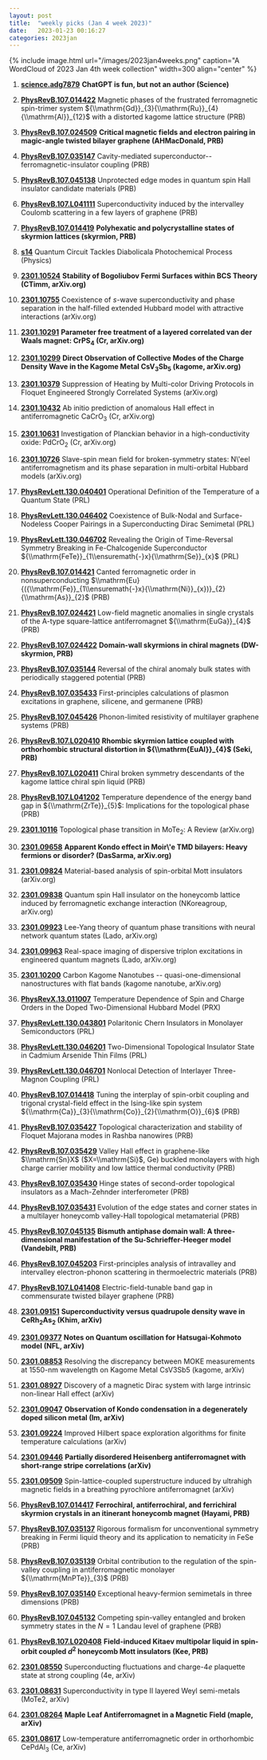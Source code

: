```yaml
---
layout: post
title:  "weekly picks (Jan 4 week 2023)"
date:   2023-01-23 00:16:27
categories: 2023jan
---
```



{% include image.html url="/images/2023jan4weeks.png" caption="A WordCloud of 2023 Jan 4th week collection" width=300 align="center" %}


1. **[science.adg7879](https://www.science.org/doi/full/10.1126/science.adg7879)** **ChatGPT is fun, but not an author (Science)**




1. **[PhysRevB.107.014422](https://link.aps.org/doi/10.1103/PhysRevB.107.014422)** Magnetic phases of the frustrated ferromagnetic spin-trimer system ${\\mathrm{Gd}}_{3}{\\mathrm{Ru}}_{4}{\\mathrm{Al}}_{12}$ with a distorted kagome lattice structure (PRB)

1. **[PhysRevB.107.024509](https://link.aps.org/doi/10.1103/PhysRevB.107.024509)** **Critical magnetic fields and electron pairing in magic-angle twisted bilayer graphene (AHMacDonald, PRB)**

1. **[PhysRevB.107.035147](https://link.aps.org/doi/10.1103/PhysRevB.107.035147)** Cavity-mediated superconductor--ferromagnetic-insulator coupling (PRB)

1. **[PhysRevB.107.045138](https://link.aps.org/doi/10.1103/PhysRevB.107.045138)** Unprotected edge modes in quantum spin Hall insulator candidate materials (PRB)

1. **[PhysRevB.107.L041111](https://link.aps.org/doi/10.1103/PhysRevB.107.L041111)** Superconductivity induced by the intervalley Coulomb scattering in a few layers of graphene (PRB)

1. **[PhysRevB.107.014419](https://link.aps.org/doi/10.1103/PhysRevB.107.014419)** **Polyhexatic and polycrystalline states of skyrmion lattices (skyrmion, PRB)**

1. **[s14](https://physics.aps.org/articles/v16/s14)** Quantum Circuit Tackles  Diabolicala Photochemical Process (Physics)




1. **[2301.10524](http://arxiv.org/abs/2301.10524)** **Stability of Bogoliubov Fermi Surfaces within BCS Theory (CTimm, arXiv.org)**

1. **[2301.10755](http://arxiv.org/abs/2301.10755)** Coexistence of $s$-wave superconductivity and phase separation in the half-filled extended Hubbard model with attractive interactions (arXiv.org)

1. **[2301.10291](http://arxiv.org/abs/2301.10291)** **Parameter free treatment of a layered correlated van der Waals magnet: CrPS$_{4}$ (Cr, arXiv.org)**

1. **[2301.10299](http://arxiv.org/abs/2301.10299)** **Direct Observation of Collective Modes of the Charge Density Wave in the Kagome Metal CsV$_3$Sb$_5$ (kagome, arXiv.org)**

1. **[2301.10379](http://arxiv.org/abs/2301.10379)** Suppression of Heating by Multi-color Driving Protocols in Floquet Engineered Strongly Correlated Systems (arXiv.org)

1. **[2301.10432](http://arxiv.org/abs/2301.10432)** Ab initio prediction of anomalous Hall effect in antiferromagnetic CaCrO$_3$ (Cr, arXiv.org)

1. **[2301.10631](http://arxiv.org/abs/2301.10631)** Investigation of Planckian behavior in a high-conductivity oxide: PdCrO$_2$ (Cr, arXiv.org)

1. **[2301.10726](http://arxiv.org/abs/2301.10726)** Slave-spin mean field for broken-symmetry states: N\\'eel antiferromagnetism and its phase separation in multi-orbital Hubbard models (arXiv.org)

1. **[PhysRevLett.130.040401](https://link.aps.org/doi/10.1103/PhysRevLett.130.040401)** Operational Definition of the Temperature of a Quantum State (PRL)

1. **[PhysRevLett.130.046402](https://link.aps.org/doi/10.1103/PhysRevLett.130.046402)** Coexistence of Bulk-Nodal and Surface-Nodeless Cooper Pairings in a Superconducting Dirac Semimetal (PRL)

1. **[PhysRevLett.130.046702](https://link.aps.org/doi/10.1103/PhysRevLett.130.046702)** Revealing the Origin of Time-Reversal Symmetry Breaking in Fe-Chalcogenide Superconductor ${\\mathrm{FeTe}}_{1\\ensuremath{-}x}{\\mathrm{Se}}_{x}$ (PRL)

1. **[PhysRevB.107.014421](https://link.aps.org/doi/10.1103/PhysRevB.107.014421)** Canted ferromagnetic order in nonsuperconducting $\\mathrm{Eu}{({\\mathrm{Fe}}_{1\\ensuremath{-}x}{\\mathrm{Ni}}_{x})}_{2}{\\mathrm{As}}_{2}$ (PRB)

1. **[PhysRevB.107.024421](https://link.aps.org/doi/10.1103/PhysRevB.107.024421)** Low-field magnetic anomalies in single crystals of the A-type square-lattice antiferromagnet ${\\mathrm{EuGa}}_{4}$ (PRB)

1. **[PhysRevB.107.024422](https://link.aps.org/doi/10.1103/PhysRevB.107.024422)** **Domain-wall skyrmions in chiral magnets (DW-skyrmion, PRB)**

1. **[PhysRevB.107.035144](https://link.aps.org/doi/10.1103/PhysRevB.107.035144)** Reversal of the chiral anomaly bulk states with periodically staggered potential (PRB)

1. **[PhysRevB.107.035433](https://link.aps.org/doi/10.1103/PhysRevB.107.035433)** First-principles calculations of plasmon excitations in graphene, silicene, and germanene (PRB)

1. **[PhysRevB.107.045426](https://link.aps.org/doi/10.1103/PhysRevB.107.045426)** Phonon-limited resistivity of multilayer graphene systems (PRB)

1. **[PhysRevB.107.L020410](https://link.aps.org/doi/10.1103/PhysRevB.107.L020410)** **Rhombic skyrmion lattice coupled with orthorhombic structural distortion in ${\\mathrm{EuAl}}_{4}$ (Seki, PRB)**

1. **[PhysRevB.107.L020411](https://link.aps.org/doi/10.1103/PhysRevB.107.L020411)** Chiral broken symmetry descendants of the kagome lattice chiral spin liquid (PRB)

1. **[PhysRevB.107.L041202](https://link.aps.org/doi/10.1103/PhysRevB.107.L041202)** Temperature dependence of the energy band gap in ${\\mathrm{ZrTe}}_{5}$: Implications for the topological phase (PRB)





1. **[2301.10116](http://arxiv.org/abs/2301.10116)** Topological phase transition in MoTe$_2$: A Review (arXiv.org)

1. **[2301.09658](http://arxiv.org/abs/2301.09658)** **Apparent Kondo effect in Moir\\'e TMD bilayers: Heavy fermions or disorder? (DasSarma, arXiv.org)**

1. **[2301.09824](http://arxiv.org/abs/2301.09824)** Material-based analysis of spin-orbital Mott insulators (arXiv.org)

1. **[2301.09838](http://arxiv.org/abs/2301.09838)** Quantum spin Hall insulator on the honeycomb lattice induced by ferromagnetic exchange interaction (NKoreagroup, arXiv.org)

1. **[2301.09923](http://arxiv.org/abs/2301.09923)** Lee-Yang theory of quantum phase transitions with neural network quantum states (Lado, arXiv.org)

1. **[2301.09963](http://arxiv.org/abs/2301.09963)** Real-space imaging of dispersive triplon excitations in engineered quantum magnets (Lado, arXiv.org)

1. **[2301.10200](http://arxiv.org/abs/2301.10200)** Carbon Kagome Nanotubes -- quasi-one-dimensional nanostructures with flat bands (kagome nanotube, arXiv.org)

1. **[PhysRevX.13.011007](https://link.aps.org/doi/10.1103/PhysRevX.13.011007)** Temperature Dependence of Spin and Charge Orders in the Doped Two-Dimensional Hubbard Model (PRX)

1. **[PhysRevLett.130.043801](https://link.aps.org/doi/10.1103/PhysRevLett.130.043801)** Polaritonic Chern Insulators in Monolayer Semiconductors (PRL)

1. **[PhysRevLett.130.046201](https://link.aps.org/doi/10.1103/PhysRevLett.130.046201)** Two-Dimensional Topological Insulator State in Cadmium Arsenide Thin Films (PRL)

1. **[PhysRevLett.130.046701](https://link.aps.org/doi/10.1103/PhysRevLett.130.046701)** Nonlocal Detection of Interlayer Three-Magnon Coupling (PRL)

1. **[PhysRevB.107.014418](https://link.aps.org/doi/10.1103/PhysRevB.107.014418)** Tuning the interplay of spin-orbit coupling and trigonal crystal-field effect in the Ising-like spin system ${\\mathrm{Ca}}_{3}{\\mathrm{Co}}_{2}{\\mathrm{O}}_{6}$ (PRB)

1. **[PhysRevB.107.035427](https://link.aps.org/doi/10.1103/PhysRevB.107.035427)** Topological characterization and stability of Floquet Majorana modes in Rashba nanowires (PRB)

1. **[PhysRevB.107.035429](https://link.aps.org/doi/10.1103/PhysRevB.107.035429)** Valley Hall effect in graphene-like $\\mathrm{Sn}X$ ($X=\\mathrm{Si}$, Ge) buckled monolayers with high charge carrier mobility and low lattice thermal conductivity (PRB)

1. **[PhysRevB.107.035430](https://link.aps.org/doi/10.1103/PhysRevB.107.035430)** Hinge states of second-order topological insulators as a Mach-Zehnder interferometer (PRB)

1. **[PhysRevB.107.035431](https://link.aps.org/doi/10.1103/PhysRevB.107.035431)** Evolution of the edge states and corner states in a multilayer honeycomb valley-Hall topological metamaterial (PRB)

1. **[PhysRevB.107.045135](https://link.aps.org/doi/10.1103/PhysRevB.107.045135)** **Bismuth antiphase domain wall: A three-dimensional manifestation of the Su-Schrieffer-Heeger model (Vandebilt, PRB)**

1. **[PhysRevB.107.045203](https://link.aps.org/doi/10.1103/PhysRevB.107.045203)** First-principles analysis of intravalley and intervalley electron-phonon scattering in thermoelectric materials (PRB)

1. **[PhysRevB.107.L041408](https://link.aps.org/doi/10.1103/PhysRevB.107.L041408)** Electric-field-tunable band gap in commensurate twisted bilayer graphene (PRB)






1. **[2301.09151](http://arxiv.org/abs/2301.09151)** **Superconductivity versus quadrupole density wave in CeRh$_2$As$_2$ (Khim, arXiv)**

1. **[2301.09377](http://arxiv.org/abs/2301.09377)** **Notes on Quantum oscillation for Hatsugai-Kohmoto model (NFL, arXiv)**

1. **[2301.08853](http://arxiv.org/abs/2301.08853)** Resolving the discrepancy between MOKE measurements at 1550-nm wavelength on Kagome Metal CsV3Sb5 (kagome, arXiv)

1. **[2301.08927](http://arxiv.org/abs/2301.08927)** Discovery of a magnetic Dirac system with large intrinsic non-linear Hall effect (arXiv)

1. **[2301.09047](http://arxiv.org/abs/2301.09047)** **Observation of Kondo condensation in a degenerately doped silicon metal (Im, arXiv)**

1. **[2301.09224](http://arxiv.org/abs/2301.09224)** Improved Hilbert space exploration algorithms for finite temperature calculations (arXiv)

1. **[2301.09446](http://arxiv.org/abs/2301.09446)** **Partially disordered Heisenberg antiferromagnet with short-range stripe correlations (arXiv)**

1. **[2301.09509](http://arxiv.org/abs/2301.09509)** Spin-lattice-coupled superstructure induced by ultrahigh magnetic fields in a breathing pyrochlore antiferromagnet (arXiv)





1. **[PhysRevB.107.014417](https://link.aps.org/doi/10.1103/PhysRevB.107.014417)** **Ferrochiral, antiferrochiral, and ferrichiral skyrmion crystals in an itinerant honeycomb magnet (Hayami, PRB)**

1. **[PhysRevB.107.035137](https://link.aps.org/doi/10.1103/PhysRevB.107.035137)** Rigorous formalism for unconventional symmetry breaking in Fermi liquid theory and its application to nematicity in FeSe (PRB)

1. **[PhysRevB.107.035139](https://link.aps.org/doi/10.1103/PhysRevB.107.035139)** Orbital contribution to the regulation of the spin-valley coupling in antiferromagnetic monolayer ${\\mathrm{MnPTe}}_{3}$ (PRB)

1. **[PhysRevB.107.035140](https://link.aps.org/doi/10.1103/PhysRevB.107.035140)** Exceptional heavy-fermion semimetals in three dimensions (PRB)

1. **[PhysRevB.107.045132](https://link.aps.org/doi/10.1103/PhysRevB.107.045132)** Competing spin-valley entangled and broken symmetry states in the $N=1$ Landau level of graphene (PRB)

1. **[PhysRevB.107.L020408](https://link.aps.org/doi/10.1103/PhysRevB.107.L020408)** **Field-induced Kitaev multipolar liquid in spin-orbit coupled ${d}^{2}$ honeycomb Mott insulators (Kee, PRB)**





1. **[2301.08550](http://arxiv.org/abs/2301.08550)** Superconducting fluctuations and charge-4$e$ plaquette state at strong coupling (4e, arXiv)

1. **[2301.08631](http://arxiv.org/abs/2301.08631)** Superconductivity in type II layered Weyl semi-metals (MoTe2, arXiv)

1. **[2301.08264](http://arxiv.org/abs/2301.08264)** **Maple Leaf Antiferromagnet in a Magnetic Field (maple, arXiv)**

1. **[2301.08617](http://arxiv.org/abs/2301.08617)** Low-temperature antiferromagnetic order in orthorhombic CePdAl$_{3}$ (Ce, arXiv)


